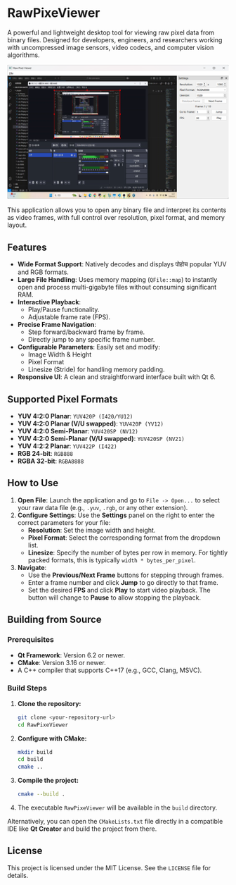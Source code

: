 # RawPixeViewer

A powerful and lightweight desktop tool for viewing raw pixel data from binary files. Designed for developers, engineers, and researchers working with uncompressed image sensors, video codecs, and computer vision algorithms.

![Application Screenshot](ui.png)

This application allows you to open any binary file and interpret its contents as video frames, with full control over resolution, pixel format, and memory layout.

## Features

- **Wide Format Support**: Natively decodes and displays पोहोच popular YUV and RGB formats.
- **Large File Handling**: Uses memory mapping (`QFile::map`) to instantly open and process multi-gigabyte files without consuming significant RAM.
- **Interactive Playback**: 
    - Play/Pause functionality.
    - Adjustable frame rate (FPS).
- **Precise Frame Navigation**:
    - Step forward/backward frame by frame.
    - Directly jump to any specific frame number.
- **Configurable Parameters**: Easily set and modify:
    - Image Width & Height
    - Pixel Format
    - Linesize (Stride) for handling memory padding.
- **Responsive UI**: A clean and straightforward interface built with Qt 6.

## Supported Pixel Formats

- **YUV 4:2:0 Planar**: `YUV420P (I420/YU12)`
- **YUV 4:2:0 Planar (V/U swapped)**: `YUV420P (YV12)`
- **YUV 4:2:0 Semi-Planar**: `YUV420SP (NV12)`
- **YUV 4:2:0 Semi-Planar (V/U swapped)**: `YUV420SP (NV21)`
- **YUV 4:2:2 Planar**: `YUV422P (I422)`
- **RGB 24-bit**: `RGB888`
- **RGBA 32-bit**: `RGBA8888`

## How to Use

1.  **Open File**: Launch the application and go to `File -> Open...` to select your raw data file (e.g., `.yuv`, `.rgb`, or any other extension).
2.  **Configure Settings**: Use the **Settings** panel on the right to enter the correct parameters for your file:
    *   **Resolution**: Set the image width and height.
    *   **Pixel Format**: Select the corresponding format from the dropdown list.
    *   **Linesize**: Specify the number of bytes per row in memory. For tightly packed formats, this is typically `width * bytes_per_pixel`.
3.  **Navigate**: 
    *   Use the **Previous/Next Frame** buttons for stepping through frames.
    *   Enter a frame number and click **Jump** to go directly to that frame.
    *   Set the desired **FPS** and click **Play** to start video playback. The button will change to **Pause** to allow stopping the playback.

## Building from Source

### Prerequisites

- **Qt Framework**: Version 6.2 or newer.
- **CMake**: Version 3.16 or newer.
- A C++ compiler that supports C++17 (e.g., GCC, Clang, MSVC).

### Build Steps

1.  **Clone the repository:**
    ```bash
    git clone <your-repository-url>
    cd RawPixeViewer
    ```

2.  **Configure with CMake:**
    ```bash
    mkdir build
    cd build
    cmake ..
    ```

3.  **Compile the project:**
    ```bash
    cmake --build .
    ```

4.  The executable `RawPixeViewer` will be available in the `build` directory.

Alternatively, you can open the `CMakeLists.txt` file directly in a compatible IDE like **Qt Creator** and build the project from there.

## License

This project is licensed under the MIT License. See the `LICENSE` file for details.

